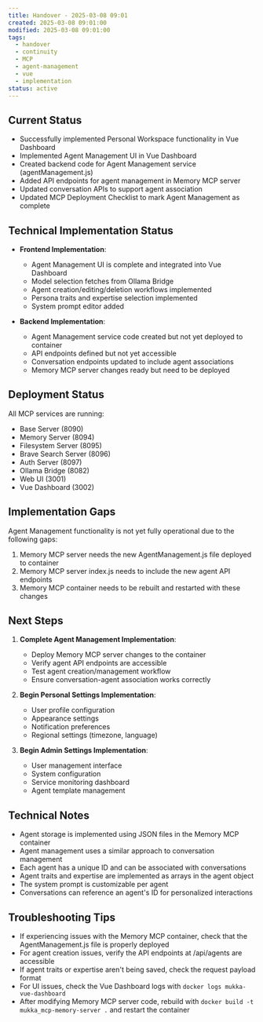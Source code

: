 ```yaml
---
title: Handover - 2025-03-08 09:01
created: 2025-03-08 09:01:00
modified: 2025-03-08 09:01:00
tags:
  - handover
  - continuity
  - MCP
  - agent-management
  - vue
  - implementation
status: active
---
```


## Current Status
- Successfully implemented Personal Workspace functionality in Vue Dashboard
- Implemented Agent Management UI in Vue Dashboard
- Created backend code for Agent Management service (agentManagement.js)
- Added API endpoints for agent management in Memory MCP server
- Updated conversation APIs to support agent association
- Updated MCP Deployment Checklist to mark Agent Management as complete

## Technical Implementation Status
- **Frontend Implementation**:
  - Agent Management UI is complete and integrated into Vue Dashboard
  - Model selection fetches from Ollama Bridge
  - Agent creation/editing/deletion workflows implemented
  - Persona traits and expertise selection implemented
  - System prompt editor added

- **Backend Implementation**:
  - Agent Management service code created but not yet deployed to container
  - API endpoints defined but not yet accessible
  - Conversation endpoints updated to include agent associations
  - Memory MCP server changes ready but need to be deployed

## Deployment Status
All MCP services are running:
  - Base Server (8090)
  - Memory Server (8094)
  - Filesystem Server (8095)
  - Brave Search Server (8096)
  - Auth Server (8097)
  - Ollama Bridge (8082)
  - Web UI (3001)
  - Vue Dashboard (3002)

## Implementation Gaps
Agent Management functionality is not yet fully operational due to the following gaps:
1. Memory MCP server needs the new AgentManagement.js file deployed to container
2. Memory MCP server index.js needs to include the new agent API endpoints
3. Memory MCP container needs to be rebuilt and restarted with these changes

## Next Steps
1. **Complete Agent Management Implementation**:
   - Deploy Memory MCP server changes to the container
   - Verify agent API endpoints are accessible
   - Test agent creation/management workflow
   - Ensure conversation-agent association works correctly

2. **Begin Personal Settings Implementation**:
   - User profile configuration
   - Appearance settings
   - Notification preferences
   - Regional settings (timezone, language)

3. **Begin Admin Settings Implementation**:
   - User management interface
   - System configuration
   - Service monitoring dashboard
   - Agent template management

## Technical Notes
- Agent storage is implemented using JSON files in the Memory MCP container
- Agent management uses a similar approach to conversation management
- Each agent has a unique ID and can be associated with conversations
- Agent traits and expertise are implemented as arrays in the agent object
- The system prompt is customizable per agent
- Conversations can reference an agent's ID for personalized interactions

## Troubleshooting Tips
- If experiencing issues with the Memory MCP container, check that the AgentManagement.js file is properly deployed
- For agent creation issues, verify the API endpoints at /api/agents are accessible
- If agent traits or expertise aren't being saved, check the request payload format
- For UI issues, check the Vue Dashboard logs with `docker logs mukka-vue-dashboard`
- After modifying Memory MCP server code, rebuild with `docker build -t mukka_mcp-memory-server .` and restart the container
